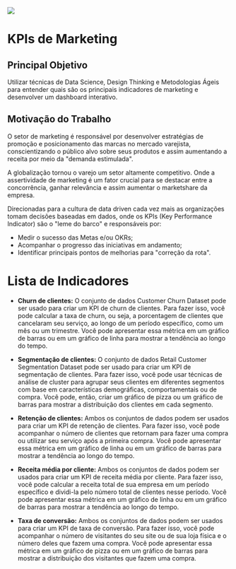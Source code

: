![](https://tse3.mm.bing.net/th?id=OIP.cvUHngYEIWGJ9xgYct9V2gHaEv)

# KPIs de Marketing

## Principal Objetivo

Utilizar técnicas de Data Science, Design Thinking e Metodologias Ágeis para entender quais são os principais indicadores de marketing e desenvolver um dashboard interativo.

## Motivação do Trabalho

O setor de marketing é responsável por desenvolver estratégias de promoção e posicionamento das marcas no mercado varejista, conscientizando o público alvo sobre seus produtos e assim aumentando a receita por meio da "demanda estimulada".

A globalização tornou o varejo um setor altamente competitivo. Onde a assertividade de marketing é um fator crucial para se destacar entre a concorrência, ganhar relevância e assim aumentar o marketshare da empresa.

Direcionadas para a cultura de data driven cada vez mais as organizações tomam decisões baseadas em dados, onde os KPIs (Key Performance Indicator) são o "leme do barco" e responsáveis por:

-   Medir o sucesso das Metas e/ou OKRs;
-   Acompanhar o progresso das iniciativas em andamento;
-   Identificar principais pontos de melhorias para "correção da rota".




# Lista de Indicadores

-   **Churn de clientes:** O conjunto de dados Customer Churn Dataset pode ser usado para criar um KPI de churn de clientes. Para fazer isso, você pode calcular a taxa de churn, ou seja, a porcentagem de clientes que cancelaram seu serviço, ao longo de um período específico, como um mês ou um trimestre. Você pode apresentar essa métrica em um gráfico de barras ou em um gráfico de linha para mostrar a tendência ao longo do tempo.


-   **Segmentação de clientes:** O conjunto de dados Retail Customer Segmentation Dataset pode ser usado para criar um KPI de segmentação de clientes. Para fazer isso, você pode usar técnicas de análise de cluster para agrupar seus clientes em diferentes segmentos com base em características demográficas, comportamentais ou de compra. Você pode, então, criar um gráfico de pizza ou um gráfico de barras para mostrar a distribuição dos clientes em cada segmento.

-   **Retenção de clientes:** Ambos os conjuntos de dados podem ser usados para criar um KPI de retenção de clientes. Para fazer isso, você pode acompanhar o número de clientes que retornam para fazer uma compra ou utilizar seu serviço após a primeira compra. Você pode apresentar essa métrica em um gráfico de linha ou em um gráfico de barras para mostrar a tendência ao longo do tempo.

-   **Receita média por cliente:** Ambos os conjuntos de dados podem ser usados para criar um KPI de receita média por cliente. Para fazer isso, você pode calcular a receita total de sua empresa em um período específico e dividi-la pelo número total de clientes nesse período. Você pode apresentar essa métrica em um gráfico de linha ou em um gráfico de barras para mostrar a tendência ao longo do tempo.

-   **Taxa de conversão:** Ambos os conjuntos de dados podem ser usados para criar um KPI de taxa de conversão. Para fazer isso, você pode acompanhar o número de visitantes do seu site ou de sua loja física e o número deles que fazem uma compra. Você pode apresentar essa métrica em um gráfico de pizza ou em um gráfico de barras para mostrar a distribuição dos visitantes que fazem uma compra.
